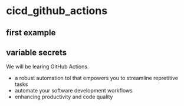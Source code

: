 # cicd_github_actions
## first example
## variable secrets
We will be learing GitHub Actions.
- a robust automation tol that empowers you to streamline repretitive tasks
- automate your software development workflows
- enhancing productivity and code quality